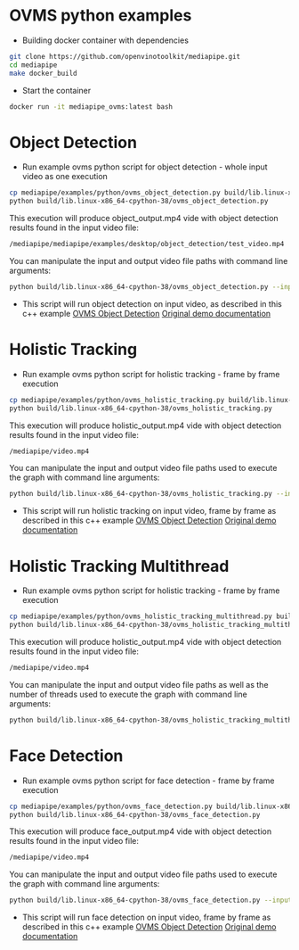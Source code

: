 # OVMS python examples
- Building docker container with dependencies
```bash
git clone https://github.com/openvinotoolkit/mediapipe.git
cd mediapipe
make docker_build
```

- Start the container
```bash
docker run -it mediapipe_ovms:latest bash
```

# Object Detection
- Run example ovms python script for object detection - whole input video as one execution
```bash
cp mediapipe/examples/python/ovms_object_detection.py build/lib.linux-x86_64-cpython-38/
python build/lib.linux-x86_64-cpython-38/ovms_object_detection.py
```

This execution will produce object_output.mp4 vide with object detection results found in the input video file:
```bash
/mediapipe/mediapipe/examples/desktop/object_detection/test_video.mp4
```

You can manipulate the input and output video file paths with command line arguments:
```bash
python build/lib.linux-x86_64-cpython-38/ovms_object_detection.py --input_video_path /my/path --output_video_path /my/output/path
```

- This script will run object detection on input video, as described in this c++ example
[OVMS Object Detection](../desktop/object_detection/README.md)
[Original demo documentation](https://google.github.io/mediapipe/solutions/object_detection)

# Holistic Tracking
- Run example ovms python script for holistic tracking - frame by frame execution
```bash
cp mediapipe/examples/python/ovms_holistic_tracking.py build/lib.linux-x86_64-cpython-38/
python build/lib.linux-x86_64-cpython-38/ovms_holistic_tracking.py
```

This execution will produce holistic_output.mp4 vide with object detection results found in the input video file:
```bash
/mediapipe/video.mp4
```

You can manipulate the input and output video file paths used to execute the graph with command line arguments:
```bash
python build/lib.linux-x86_64-cpython-38/ovms_holistic_tracking.py --input_video_path /my/path --output_video_path /my/output/path
```

- This script will run holistic tracking on input video, frame by frame as described in this c++ example
[OVMS Object Detection](../desktop/holistic_tracking/README.md)
[Original demo documentation](https://google.github.io/mediapipe/solutions/holistic)

# Holistic Tracking Multithread
- Run example ovms python script for holistic tracking - frame by frame execution
```bash
cp mediapipe/examples/python/ovms_holistic_tracking_multithread.py build/lib.linux-x86_64-cpython-38/
python build/lib.linux-x86_64-cpython-38/ovms_holistic_tracking_multithread.py
```

This execution will produce holistic_output.mp4 vide with object detection results found in the input video file:
```bash
/mediapipe/video.mp4
```

You can manipulate the input and output video file paths as well as the number of threads used to execute the graph with command line arguments:
```bash
python build/lib.linux-x86_64-cpython-38/ovms_holistic_tracking_multithread.py --input_video_path /my/path --output_video_path /my/output/path --num_threads 2
```

# Face Detection
- Run example ovms python script for face detection - frame by frame execution
```bash
cp mediapipe/examples/python/ovms_face_detection.py build/lib.linux-x86_64-cpython-38/
python build/lib.linux-x86_64-cpython-38/ovms_face_detection.py
```

This execution will produce face_output.mp4 vide with object detection results found in the input video file:
```bash
/mediapipe/video.mp4
```

You can manipulate the input and output video file paths used to execute the graph with command line arguments:
```bash
python build/lib.linux-x86_64-cpython-38/ovms_face_detection.py --input_video_path /my/path --output_video_path /my/output/path
```

- This script will run face detection on input video, frame by frame as described in this c++ example
[OVMS Object Detection](../desktop/face_detection/README.md)
[Original demo documentation](https://google.github.io/mediapipe/solutions/face_detection)